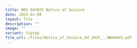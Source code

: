 ```yaml
---
title: NOS 042025 Notice of Seizure
date: 2025-01-08
layout: file
description: ""
image: ""
variant: tiptap
file_url: /files/Notice_of_Seizure_04_2025___WWX6843.pdf
---
```

